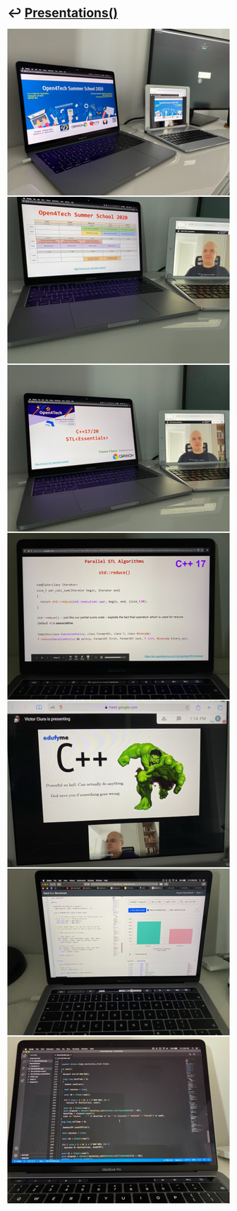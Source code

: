 # ↩️ [Presentations()](https://cpp-red-lion.github.io/presentations/list.html)

![](IMG_0174.jpg)  
![](IMG_0175.jpg)  
![](IMG_0176.jpg)  
![](IMG_0177.jpg)  
![](IMG_0178.jpg)  
![](IMG_0179.jpg)  
![](IMG_0180.jpg)  
